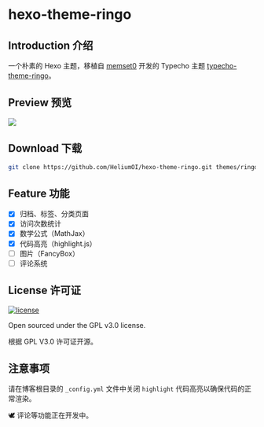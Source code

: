 # hexo-theme-ringo

## Introduction 介绍

一个朴素的 Hexo 主题，移植自 [memset0](https://github.com/memset0) 开发的 Typecho 主题 [typecho-theme-ringo](https://github.com/memset0/typecho-theme-ringo)。

## Preview 预览

![](https://cdn.jsdelivr.net/gh/HeliumOI/imghost@latest/ringo-demo.png)

## Download 下载

```bash
git clone https://github.com/HeliumOI/hexo-theme-ringo.git themes/ringo
```

## Feature 功能

- [x] 归档、标签、分类页面
- [x] 访问次数统计
- [x] 数学公式（MathJax）
- [x] 代码高亮（highlight.js）
- [ ] 图片（FancyBox）
- [ ] 评论系统

## License 许可证

[![license](https://img.shields.io/github/license/HeliumOI/hexo-theme-ringo.svg?style=flat-square)](https://github.com/HeliumOI/hexo-theme-ringo/blob/master/LICENSE)

Open sourced under the GPL v3.0 license.

根据 GPL V3.0 许可证开源。

## 注意事项

请在博客根目录的 `_config.yml` 文件中关闭 `highlight` 代码高亮以确保代码的正常渲染。

🕊️ 评论等功能正在开发中。